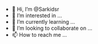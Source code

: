 - 👋 Hi, I’m @Sarkidsr
- 👀 I’m interested in ...
- 🌱 I’m currently learning ...
- 💞️ I’m looking to collaborate on ...
- 📫 How to reach me ...

<!---
Sarkidsr/Sarkidsr is a ✨ special ✨ repository because its `README.md` (this file) appears on your GitHub profile.
You can click the Preview link to take a look at your changes.
--->
